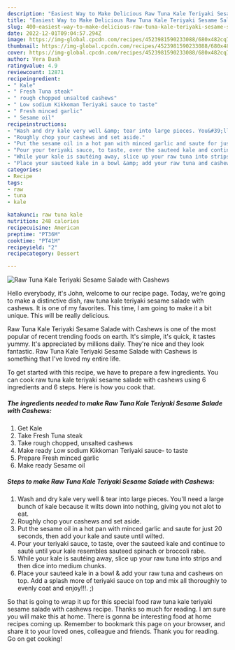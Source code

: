 ```yaml
---
description: "Easiest Way to Make Delicious Raw Tuna Kale Teriyaki Sesame Salade with Cashews"
title: "Easiest Way to Make Delicious Raw Tuna Kale Teriyaki Sesame Salade with Cashews"
slug: 400-easiest-way-to-make-delicious-raw-tuna-kale-teriyaki-sesame-salade-with-cashews
date: 2022-12-01T09:04:57.294Z
image: https://img-global.cpcdn.com/recipes/4523981590233088/680x482cq70/raw-tuna-kale-teriyaki-sesame-salade-with-cashews-recipe-main-photo.jpg
thumbnail: https://img-global.cpcdn.com/recipes/4523981590233088/680x482cq70/raw-tuna-kale-teriyaki-sesame-salade-with-cashews-recipe-main-photo.jpg
cover: https://img-global.cpcdn.com/recipes/4523981590233088/680x482cq70/raw-tuna-kale-teriyaki-sesame-salade-with-cashews-recipe-main-photo.jpg
author: Vera Bush
ratingvalue: 4.9
reviewcount: 12871
recipeingredient:
- " Kale"
- " Fresh Tuna steak"
- " rough chopped unsalted cashews"
- " Low sodium Kikkoman Teriyaki sauce to taste"
- " Fresh minced garlic"
- " Sesame oil"
recipeinstructions:
- "Wash and dry kale very well &amp; tear into large pieces. You&#39;ll need a large bunch of kale because it wilts down into nothing, giving you not alot to eat."
- "Roughly chop your cashews and set aside."
- "Put the sesame oil in a hot pan with minced garlic and saute for just 20 seconds, then add your kale and saute until wilted."
- "Pour your teriyaki sauce, to taste, over the sauteed kale and continue to sauté until your kale resembles sauteed spinach or broccoli rabe."
- "While your kale is sautéing away, slice up your raw tuna into strips and then dice into medium chunks."
- "Place your sauteed kale in a bowl &amp; add your raw tuna and cashews on top. Add a splash more of teriyaki sauce on top and mix all thoroughly to evenly coat and enjoy!!!. ;)"
categories:
- Recipe
tags:
- raw
- tuna
- kale

katakunci: raw tuna kale 
nutrition: 248 calories
recipecuisine: American
preptime: "PT36M"
cooktime: "PT41M"
recipeyield: "2"
recipecategory: Dessert

---
```



![Raw Tuna Kale Teriyaki Sesame Salade with Cashews](https://img-global.cpcdn.com/recipes/4523981590233088/680x482cq70/raw-tuna-kale-teriyaki-sesame-salade-with-cashews-recipe-main-photo.jpg)

Hello everybody, it's John, welcome to our recipe page. Today, we're going to make a distinctive dish, raw tuna kale teriyaki sesame salade with cashews. It is one of my favorites. This time, I am going to make it a bit unique. This will be really delicious.



Raw Tuna Kale Teriyaki Sesame Salade with Cashews is one of the most popular of recent trending foods on earth. It's simple, it's quick, it tastes yummy. It's appreciated by millions daily. They're nice and they look fantastic. Raw Tuna Kale Teriyaki Sesame Salade with Cashews is something that I've loved my entire life.


To get started with this recipe, we have to prepare a few ingredients. You can cook raw tuna kale teriyaki sesame salade with cashews using 6 ingredients and 6 steps. Here is how you cook that.

<!--inarticleads1-->

##### The ingredients needed to make Raw Tuna Kale Teriyaki Sesame Salade with Cashews:

1. Get  Kale
1. Take  Fresh Tuna steak
1. Take  rough chopped, unsalted cashews
1. Make ready  Low sodium Kikkoman Teriyaki sauce- to taste
1. Prepare  Fresh minced garlic
1. Make ready  Sesame oil




<!--inarticleads2-->

##### Steps to make Raw Tuna Kale Teriyaki Sesame Salade with Cashews:

1. Wash and dry kale very well &amp; tear into large pieces. You&#39;ll need a large bunch of kale because it wilts down into nothing, giving you not alot to eat.
1. Roughly chop your cashews and set aside.
1. Put the sesame oil in a hot pan with minced garlic and saute for just 20 seconds, then add your kale and saute until wilted.
1. Pour your teriyaki sauce, to taste, over the sauteed kale and continue to sauté until your kale resembles sauteed spinach or broccoli rabe.
1. While your kale is sautéing away, slice up your raw tuna into strips and then dice into medium chunks.
1. Place your sauteed kale in a bowl &amp; add your raw tuna and cashews on top. Add a splash more of teriyaki sauce on top and mix all thoroughly to evenly coat and enjoy!!!. ;)




So that is going to wrap it up for this special food raw tuna kale teriyaki sesame salade with cashews recipe. Thanks so much for reading. I am sure you will make this at home. There is gonna be interesting food at home recipes coming up. Remember to bookmark this page on your browser, and share it to your loved ones, colleague and friends. Thank you for reading. Go on get cooking!
